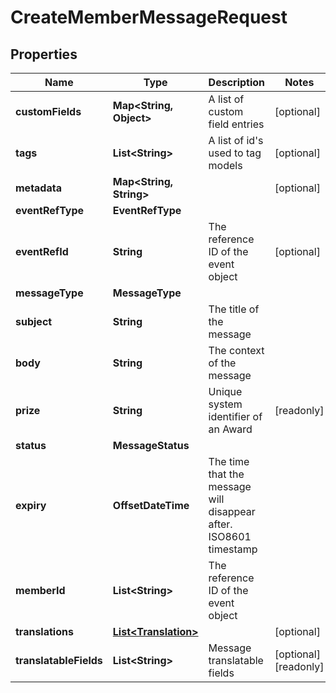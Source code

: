 

# CreateMemberMessageRequest


## Properties

Name | Type | Description | Notes
------------ | ------------- | ------------- | -------------
**customFields** | **Map&lt;String, Object&gt;** | A list of custom field entries |  [optional]
**tags** | **List&lt;String&gt;** | A list of id&#39;s used to tag models |  [optional]
**metadata** | **Map&lt;String, String&gt;** |  |  [optional]
**eventRefType** | **EventRefType** |  | 
**eventRefId** | **String** | The reference ID of the event object |  [optional]
**messageType** | **MessageType** |  | 
**subject** | **String** | The title of the message | 
**body** | **String** | The context of the message | 
**prize** | **String** | Unique system identifier of an Award |  [readonly]
**status** | **MessageStatus** |  | 
**expiry** | **OffsetDateTime** | The time that the message will disappear after. ISO8601 timestamp | 
**memberId** | **List&lt;String&gt;** | The reference ID of the event object | 
**translations** | [**List&lt;Translation&gt;**](Translation.md) |  |  [optional]
**translatableFields** | **List&lt;String&gt;** | Message translatable fields |  [optional] [readonly]



